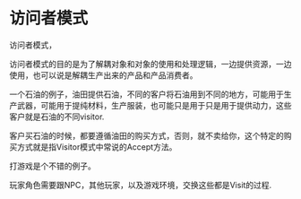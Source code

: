 # 访问者模式

 访问者模式，

访问者模式的目的是为了解耦对象和对象的使用和处理逻辑，一边提供资源，一边使用，也可以说是解耦生产出来的产品和产品消费者。

一个石油的例子，油田提供石油，不同的客户将石油用到不同的地方，可能用于生产武器，可能用于提纯材料，生产服装，也可能只是用于只是用于提供动力，这些客户就是石油的不同visitor.

客户买石油的时候，都要遵循油田的购买方式，否则，就不卖给你，这个特定的购买方式就是指Visitor模式中常说的Accept方法。

打游戏是个不错的例子。

玩家角色需要跟NPC，其他玩家，以及游戏环境，交换这些都是Visit的过程.

